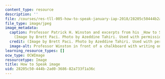 ```yaml
---
content_type: resource
description: ''
file: /courses/res-tll-005-how-to-speak-january-iap-2018/28205c50444b2ad0368682a733f1a36c_RES-TLL-005IAP18.jpg
file_type: image/jpeg
image_metadata:
  caption: Professor Patrick H. Winston and excerpts from his _How to Speak_ talk.
    (Image by Brett Paci. Photo by Azeddine Tahiri. Used with permission.)
  credit: (Image by Brett Paci. Photo by Azeddine Tahiri. Used with permission.)
  image-alt: Professor Winston in front of a chalkboard with writing on it.
learning_resource_types: []
ocw_type: OCWImage
resourcetype: Image
title: How to Speak image
uid: 28205c50-444b-2ad0-3686-82a733f1a36c
---
```

